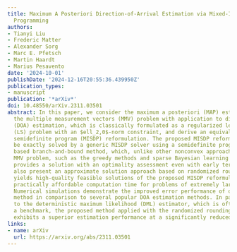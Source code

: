 ```yaml
---
title: Maximum A Posteriori Direction-of-Arrival Estimation via Mixed-Integer Semidefinite
  Programming
authors:
- Tianyi Liu
- Frederic Matter
- Alexander Sorg
- Marc E. Pfetsch
- Martin Haardt
- Marius Pesavento
date: '2024-10-01'
publishDate: '2024-12-16T20:55:36.439950Z'
publication_types:
- manuscript
publication: '*arXiv*'
doi: 10.48550/arXiv.2311.03501
abstract: In this paper, we consider the maximum a posteriori (MAP) estimation for
  the multiple measurement vectors (MMV) problem with application to direction-of-arrival
  (DOA) estimation, which is classically formulated as a regularized least-squares
  (LS) problem with an $ell_2,0$-norm constraint, and derive an equivalent mixed-integer
  semidefinite program (MISDP) reformulation. The proposed MISDP reformulation can
  be exactly solved by a generic MISDP solver using a semidefinite programming (SDP)
  based branch-and-bound method, which, unlike other nonconvex approaches for the
  MMV problem, such as the greedy methods and sparse Bayesian learning techniques,
  provides a solution with an optimality assessment even with early termination. We
  also present an approximate solution approach based on randomized rounding that
  yields high-quality feasible solutions of the proposed MISDP reformulation at a
  practically affordable computation time for problems of extremely large dimensions.
  Numerical simulations demonstrate the improved error performance of our proposed
  method in comparison to several popular DOA estimation methods. In particular, compared
  to the deterministic maximum likelihood (DML) estimator, which is often used as
  a benchmark, the proposed method applied with the randomized rounding algorithm
  exhibits a superior estimation performance at a significantly reduced running time.
links:
- name: arXiv
  url: https://arxiv.org/abs/2311.03501
---
```

